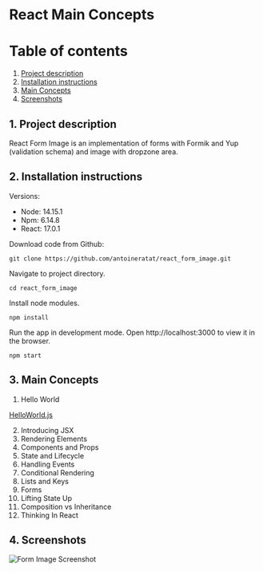 # React Main Concepts

# Table of contents

1. [Project description](#description)
2. [Installation instructions](#installation)
3. [Main Concepts](#main-concepts)
4. [Screenshots](#screenshots)

## 1. Project description<a name="description"></a>

React Form Image is an implementation of forms with Formik and Yup (validation schema) and image with dropzone area.

## 2. Installation instructions<a name="installation"></a>

Versions:

-   Node: 14.15.1
-   Npm: 6.14.8
-   React: 17.0.1

Download code from Github:

```shell
git clone https://github.com/antoineratat/react_form_image.git
```

Navigate to project directory.

```shell
cd react_form_image
```

Install node modules.

```shell
npm install
```

Run the app in development mode. Open http://localhost:3000 to view it in the browser.

```shell
npm start
```

## 3. Main Concepts<a name="main-concepts"></a>

1. Hello World

[HelloWorld.js](src/components/HelloWorld.js)

2. Introducing JSX
3. Rendering Elements
4. Components and Props
5. State and Lifecycle
6. Handling Events
7. Conditional Rendering
8. Lists and Keys
9. Forms
10. Lifting State Up
11. Composition vs Inheritance
12. Thinking In React

## 4. Screenshots<a name="screenshots"></a>

![Form Image Screenshot](https://github.com/antoineratat/react_form_image/blob/main/screenshots/1.PNG?raw=true)
